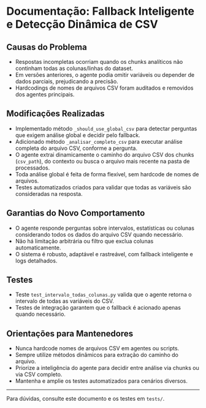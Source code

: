 # Documentação: Fallback Inteligente e Detecção Dinâmica de CSV

## Causas do Problema
- Respostas incompletas ocorriam quando os chunks analíticos não continham todas as colunas/linhas do dataset.
- Em versões anteriores, o agente podia omitir variáveis ou depender de dados parciais, prejudicando a precisão.
- Hardcodings de nomes de arquivos CSV foram auditados e removidos dos agentes principais.

## Modificações Realizadas
- Implementado método `_should_use_global_csv` para detectar perguntas que exigem análise global e decidir pelo fallback.
- Adicionado método `_analisar_completo_csv` para executar análise completa do arquivo CSV, conforme a pergunta.
- O agente extrai dinamicamente o caminho do arquivo CSV dos chunks (`csv_path`), do contexto ou busca o arquivo mais recente na pasta de processados.
- Toda análise global é feita de forma flexível, sem hardcode de nomes de arquivos.
- Testes automatizados criados para validar que todas as variáveis são consideradas na resposta.

## Garantias do Novo Comportamento
- O agente responde perguntas sobre intervalos, estatísticas ou colunas considerando todos os dados do arquivo CSV quando necessário.
- Não há limitação arbitrária ou filtro que exclua colunas automaticamente.
- O sistema é robusto, adaptável e rastreável, com fallback inteligente e logs detalhados.

## Testes
- Teste `test_intervalo_todas_colunas.py` valida que o agente retorna o intervalo de todas as variáveis do CSV.
- Testes de integração garantem que o fallback é acionado apenas quando necessário.

## Orientações para Mantenedores
- Nunca hardcode nomes de arquivos CSV em agentes ou scripts.
- Sempre utilize métodos dinâmicos para extração do caminho do arquivo.
- Priorize a inteligência do agente para decidir entre análise via chunks ou via CSV completo.
- Mantenha e amplie os testes automatizados para cenários diversos.

---

Para dúvidas, consulte este documento e os testes em `tests/`.
